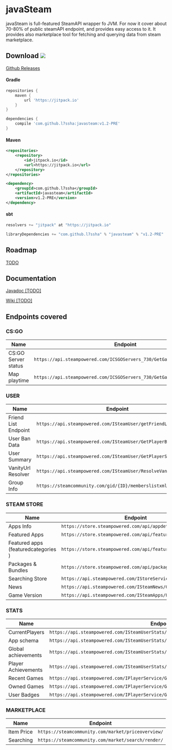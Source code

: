 # javaSteam

javaSteam is full-featured SteamAPI wrapper fo JVM. For now it cover about 70-80% of public steamAPI endpoint, and provides easy access to it.
It provides also marketplace tool for fetching and querying data from steam marketplace.

## Download [![](https://jitpack.io/v/l7ssha/javasteam.svg)](https://jitpack.io/#l7ssha/javasteam)

[Github Releases](https://github.com/l7ssha/javasteam/releases)

#### Gradle

```groovy
repositories { 
    maven { 
        url 'https://jitpack.io' 
    }
}

dependencies {
    compile 'com.github.l7ssha:javasteam:v1.2-PRE'
}
```

#### Maven

```xml 
<repositories>
    <repository>
        <id>jitpack.io</id>
        <url>https://jitpack.io</url>
    </repository>
</repositories>

<dependency>
    <groupId>com.github.l7ssha</groupId>
    <artifactId>javasteam</artifactId>
    <version>v1.2-PRE</version>
</dependency>
```

#### sbt
```scala
resolvers += "jitpack" at "https://jitpack.io"

libraryDependencies += "com.github.l7ssha" % "javasteam" % "v1.2-PRE"
```

## Roadmap

[TODO]()

## Documentation

[Javadoc [TODO]](https://l7ssha.pl/javasteam/)

[Wiki [TODO]](https://github.com/l7ssha/javasteam/wiki)

## Endpoints covered

### CS:GO

| Name | Endpoint |
| ---- | -------- |
| CS:GO Server status | `https://api.steampowered.com/ICSGOServers_730/GetGameServersStatus/v1/`
| Map playtime | `https://api.steampowered.com/ICSGOServers_730/GetGameMapsPlaytime/v1/`

### USER

| Name | Endpoint |
| ---- | -------- |
| Friend List Endpoint | `https://api.steampowered.com/ISteamUser/getFriendList/v1/` |
| User Ban Data | `https://api.steampowered.com/ISteamUser/GetPlayerBans/v1/` |
| User Summary | `https://api.steampowered.com/ISteamUser/GetPlayerSummaries/v2/` |
| VanityUrl Resolver | `https://api.steampowered.com/ISteamUser/ResolveVanityURL/v1/` |
| Group Info | `https://steamcommunity.com/gid/{ID}/memberslistxml/`

### STEAM STORE

| Name | Endpoint |
| ---- | -------- |
| Apps Info | `https://store.steampowered.com/api/appdetails/` |
| Featured Apps | `https://store.steampowered.com/api/featured/` |
| Featured apps (featuredcategories ) | `https://store.steampowered.com/api/featuredcategories/` |
| Packages & Bundles | `https://store.steampowered.com/api/packagedetails/` |
| Searching Store | `https://api.steampowered.com/IStoreService/GetAppList/v1/`
| News | `https://api.steampowered.com/ISteamNews/GetNewsForApp/v2/` |
| Game Version | `https://api.steampowered.com/ISteamApps/UpToDateCheck/v1/` |

### STATS

| Name | Endpoint |
| ---- | -------- |
| CurrentPlayers | `https://api.steampowered.com/ISteamUserStats/GetNumberOfCurrentPlayers/v1/` |
| App schema | `https://api.steampowered.com/ISteamUserStats/GetSchemaForGame/v2/` |
| Global achievements| `https://api.steampowered.com/ISteamUserStats/GetGlobalAchievementPercentagesForApp/v2/` |
| Player Achievements | `https://api.steampowered.com/ISteamUserStats/GetPlayerAchievements/v1/` |
| Recent Games | `https://api.steampowered.com/IPlayerService/GetRecentlyPlayedGames/v1/` |
| Owned Games | `https://api.steampowered.com/IPlayerService/GetOwnedGames/v1/` |
| User Badges | `https://api.steampowered.com/IPlayerService/GetBadges/v1/` |

### MARKETPLACE

| Name | Endpoint |
| ---- | -------- |
| Item Price | `https://steamcommunity.com/market/priceoverview/` |
| Searching | `https://steamcommunity.com/market/search/render/` |
